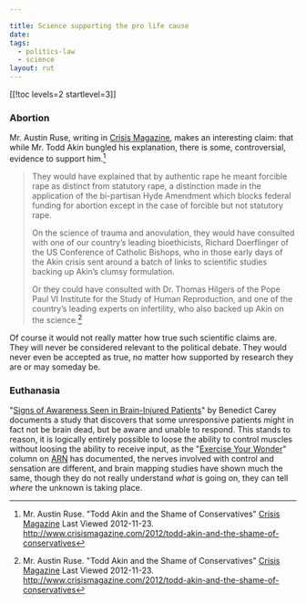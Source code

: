 ```yaml
---

title: Science supporting the pro life cause
date: 
tags:
  - politics-law
  - science
layout: rut
---
```



[[!toc levels=2 startlevel=3]]

### Abortion

Mr. Austin Ruse, writing in [Crisis Magazine](http://crisismagazine.com), makes an interesting claim: that while Mr. Todd Akin bungled his explanation, there is some, controversial, evidence to support him.[^20121123-1]

> They would have explained that by authentic rape he meant forcible rape as
> distinct from statutory rape, a distinction made in the application of the
> bi-partisan Hyde Amendment which blocks federal funding for abortion except in
> the case of forcible but not statutory rape.
> 
> On the science of trauma and anovulation, they would have consulted with one
> of our country’s leading bioethicists, Richard Doerflinger of the US
> Conference of Catholic Bishops, who in those early days of the Akin crisis
> sent around a batch of links to scientific studies backing up Akin’s clumsy
> formulation.
> 
> Or they could have consulted with Dr. Thomas Hilgers of the Pope Paul VI
> Institute for the Study of Human Reproduction, and one of the country’s
> leading experts on infertility, who also backed up Akin on the
> science.[^20121123-2]

Of course it would not really matter how true such scientific claims are.  They will never be considered relevant to the political debate.  They would never even be accepted as true, no matter how supported by research they are or may someday be. 

[^20121123-1]: Mr. Austin Ruse.  "Todd Akin and the Shame of Conservatives" [Crisis Magazine](http://crisismagazine.com) Last Viewed 2012-11-23. <http://www.crisismagazine.com/2012/todd-akin-and-the-shame-of-conservatives>

[^20121123-2]: Mr. Austin Ruse.  "Todd Akin and the Shame of Conservatives" [Crisis Magazine](http://crisismagazine.com) Last Viewed 2012-11-23. <http://www.crisismagazine.com/2012/todd-akin-and-the-shame-of-conservatives>


### Euthanasia

"[Signs of Awareness Seen in Brain-Injured Patients][nyta1]" by Benedict Carey
documents a study that discovers that some unresponsive patients might in fact
not be brain dead, but be aware and unable to respond.  This stands to reason,
it is logically entirely possible to loose the ability to control muscles
without loosing the ability to receive input, as the "[Exercise Your
Wonder][arn1]" column on [ARN][arn2] has documented, the nerves involved with
control and sensation are different, and brain mapping studies have shown much
the same, though they do not really understand *what* is going on, they can tell
*where* the unknown is taking place.  

[arn2]: http://arn.org/

[arn1]: http://www.arn.org/eyw.htm

[nyta1]: http://www.nytimes.com/2005/02/08/science/08coma.html?ei=5088&en=fad9f8f8470414a6&ex=1265605200&partner=rssnyt&pagewanted=print&position=

